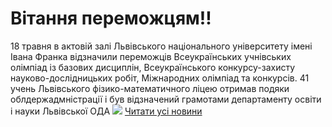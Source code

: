 # Вітання переможцям!!
18 травня в актовій залі Львівського національного університету імені Івана Франка відзначили переможців Всеукраїнських учнівських олімпіад із базових дисциплін, Всеукраїнського конкурсу-захисту науково-дослідницьких робіт, Міжнародних олімпіад та конкурсів. 41 учень Львівського фізико-математичного ліцею отримав подяки облдержадмністрації і був відзначений грамотами департаменту освіти і науки Львівської ОДА
![](/images/вітання-переможцям/peremozhci-2018.jpg)
[Читати усі новини](/news)

